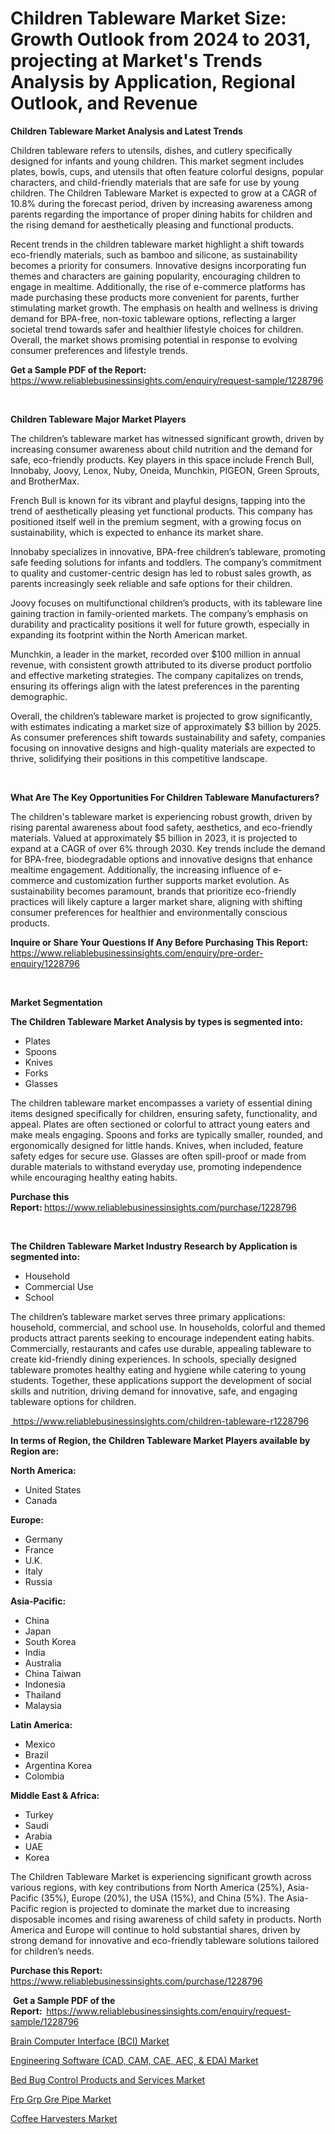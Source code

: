<p><h1>Children Tableware Market Size: Growth Outlook from 2024 to 2031, projecting at Market's Trends Analysis by Application, Regional Outlook, and Revenue</h1></p><p><strong>Children Tableware Market Analysis and Latest Trends</strong></p>
<p><p>Children tableware refers to utensils, dishes, and cutlery specifically designed for infants and young children. This market segment includes plates, bowls, cups, and utensils that often feature colorful designs, popular characters, and child-friendly materials that are safe for use by young children. The Children Tableware Market is expected to grow at a CAGR of 10.8% during the forecast period, driven by increasing awareness among parents regarding the importance of proper dining habits for children and the rising demand for aesthetically pleasing and functional products.</p><p>Recent trends in the children tableware market highlight a shift towards eco-friendly materials, such as bamboo and silicone, as sustainability becomes a priority for consumers. Innovative designs incorporating fun themes and characters are gaining popularity, encouraging children to engage in mealtime. Additionally, the rise of e-commerce platforms has made purchasing these products more convenient for parents, further stimulating market growth. The emphasis on health and wellness is driving demand for BPA-free, non-toxic tableware options, reflecting a larger societal trend towards safer and healthier lifestyle choices for children. Overall, the market shows promising potential in response to evolving consumer preferences and lifestyle trends.</p></p>
<p><strong>Get a Sample PDF of the Report:&nbsp;</strong> <a href="https://www.reliablebusinessinsights.com/enquiry/request-sample/1228796?utm_campaign=1500&utm_medium=2&utm_source=Github&utm_content=ia&utm_term=15102024&utm_id=children-tableware">https://www.reliablebusinessinsights.com/enquiry/request-sample/1228796</a></p>
<p>&nbsp;</p>
<p><strong>Children Tableware Major Market Players</strong></p>
<p><p>The children’s tableware market has witnessed significant growth, driven by increasing consumer awareness about child nutrition and the demand for safe, eco-friendly products. Key players in this space include French Bull, Innobaby, Joovy, Lenox, Nuby, Oneida, Munchkin, PIGEON, Green Sprouts, and BrotherMax.</p><p>French Bull is known for its vibrant and playful designs, tapping into the trend of aesthetically pleasing yet functional products. This company has positioned itself well in the premium segment, with a growing focus on sustainability, which is expected to enhance its market share.</p><p>Innobaby specializes in innovative, BPA-free children’s tableware, promoting safe feeding solutions for infants and toddlers. The company’s commitment to quality and customer-centric design has led to robust sales growth, as parents increasingly seek reliable and safe options for their children.</p><p>Joovy focuses on multifunctional children’s products, with its tableware line gaining traction in family-oriented markets. The company’s emphasis on durability and practicality positions it well for future growth, especially in expanding its footprint within the North American market.</p><p>Munchkin, a leader in the market, recorded over $100 million in annual revenue, with consistent growth attributed to its diverse product portfolio and effective marketing strategies. The company capitalizes on trends, ensuring its offerings align with the latest preferences in the parenting demographic.</p><p>Overall, the children’s tableware market is projected to grow significantly, with estimates indicating a market size of approximately $3 billion by 2025. As consumer preferences shift towards sustainability and safety, companies focusing on innovative designs and high-quality materials are expected to thrive, solidifying their positions in this competitive landscape.</p></p>
<p>&nbsp;</p>
<p><strong>What Are The Key Opportunities For Children Tableware Manufacturers?</strong></p>
<p><p>The children's tableware market is experiencing robust growth, driven by rising parental awareness about food safety, aesthetics, and eco-friendly materials. Valued at approximately $5 billion in 2023, it is projected to expand at a CAGR of over 6% through 2030. Key trends include the demand for BPA-free, biodegradable options and innovative designs that enhance mealtime engagement. Additionally, the increasing influence of e-commerce and customization further supports market evolution. As sustainability becomes paramount, brands that prioritize eco-friendly practices will likely capture a larger market share, aligning with shifting consumer preferences for healthier and environmentally conscious products.</p></p>
<p><strong>Inquire or Share Your Questions If Any Before Purchasing This Report:</strong> <a href="https://www.reliablebusinessinsights.com/enquiry/pre-order-enquiry/1228796?utm_campaign=1500&utm_medium=2&utm_source=Github&utm_content=ia&utm_term=15102024&utm_id=children-tableware">https://www.reliablebusinessinsights.com/enquiry/pre-order-enquiry/1228796</a></p>
<p>&nbsp;</p>
<p><strong>Market Segmentation</strong></p>
<p><strong>The Children Tableware Market Analysis by types is segmented into:</strong></p>
<p><ul><li>Plates</li><li>Spoons</li><li>Knives</li><li>Forks</li><li>Glasses</li></ul></p>
<p><p>The children tableware market encompasses a variety of essential dining items designed specifically for children, ensuring safety, functionality, and appeal. Plates are often sectioned or colorful to attract young eaters and make meals engaging. Spoons and forks are typically smaller, rounded, and ergonomically designed for little hands. Knives, when included, feature safety edges for secure use. Glasses are often spill-proof or made from durable materials to withstand everyday use, promoting independence while encouraging healthy eating habits.</p></p>
<p><strong>Purchase this Report:&nbsp;</strong><a href="https://www.reliablebusinessinsights.com/purchase/1228796?utm_campaign=1500&utm_medium=2&utm_source=Github&utm_content=ia&utm_term=15102024&utm_id=children-tableware">https://www.reliablebusinessinsights.com/purchase/1228796</a></p>
<p>&nbsp;</p>
<p><strong>The Children Tableware Market Industry Research by Application is segmented into:</strong></p>
<p><ul><li>Household</li><li>Commercial Use</li><li>School</li></ul></p>
<p><p>The children’s tableware market serves three primary applications: household, commercial, and school use. In households, colorful and themed products attract parents seeking to encourage independent eating habits. Commercially, restaurants and cafes use durable, appealing tableware to create kid-friendly dining experiences. In schools, specially designed tableware promotes healthy eating and hygiene while catering to young students. Together, these applications support the development of social skills and nutrition, driving demand for innovative, safe, and engaging tableware options for children.</p></p>
<p><a href="https://www.reliablebusinessinsights.com/children-tableware-r1228796?utm_campaign=1500&utm_medium=2&utm_source=Github&utm_content=ia&utm_term=15102024&utm_id=children-tableware">&nbsp;https://www.reliablebusinessinsights.com/children-tableware-r1228796</a></p>
<p><strong>In terms of Region, the Children Tableware Market Players available by Region are:</strong></p>
<p>
    <p> <strong> North America: </strong>
        <ul>
            <li>United States</li>
            <li>Canada</li>
        </ul>
        </p> 
    <p> <strong> Europe: </strong>
        <ul>
            <li>Germany</li>
            <li>France</li>
            <li>U.K.</li>
            <li>Italy</li>
            <li>Russia</li>
        </ul>
        </p> 
    <p> <strong> Asia-Pacific: </strong>
        <ul>
            <li>China</li>
            <li>Japan</li>
            <li>South Korea</li>
            <li>India</li>
            <li>Australia</li>
            <li>China Taiwan</li>
            <li>Indonesia</li>
            <li>Thailand</li>
            <li>Malaysia</li>
        </ul>
        </p> 
    <p> <strong> Latin America: </strong>
        <ul>
            <li>Mexico</li>
            <li>Brazil</li>
            <li>Argentina Korea</li>
            <li>Colombia</li>
        </ul>
        </p> 
    <p> <strong> Middle East & Africa: </strong>
        <ul>
            <li>Turkey</li>
            <li>Saudi</li>
            <li>Arabia</li>
            <li>UAE</li>
            <li>Korea</li>
        </ul>
    </p>
    </p>
<p><p>The Children Tableware Market is experiencing significant growth across various regions, with key contributions from North America (25%), Asia-Pacific (35%), Europe (20%), the USA (15%), and China (5%). The Asia-Pacific region is projected to dominate the market due to increasing disposable incomes and rising awareness of child safety in products. North America and Europe will continue to hold substantial shares, driven by strong demand for innovative and eco-friendly tableware solutions tailored for children’s needs.</p></p>
<p><strong>Purchase this Report: </strong><a href="https://www.reliablebusinessinsights.com/purchase/1228796?utm_campaign=1500&utm_medium=2&utm_source=Github&utm_content=ia&utm_term=15102024&utm_id=children-tableware">https://www.reliablebusinessinsights.com/purchase/1228796</a></p>
<p>&nbsp;<strong>Get a Sample PDF of the Report:&nbsp;&nbsp;</strong><a href="https://www.reliablebusinessinsights.com/enquiry/request-sample/1228796?utm_campaign=1500&utm_medium=2&utm_source=Github&utm_content=ia&utm_term=15102024&utm_id=children-tableware">https://www.reliablebusinessinsights.com/enquiry/request-sample/1228796</a></p>
<p><strong></strong></p>
<p><p><a href="https://www.linkedin.com/pulse/brain-computer-interface-bci-market-evolution-regional-adaptations-uybic?trk=public_post_embed_feed-article-content&utm_campaign=1500&utm_medium=2&utm_source=Github&utm_content=ia&utm_term=15102024&utm_id=children-tableware">Brain Computer Interface (BCI) Market</a></p><p><a href="https://www.linkedin.com/pulse/engineering-software-cad-cam-cae-aec-eda-market-trends-gl9xc?trk=public_post_embed_feed-article-content&utm_campaign=1500&utm_medium=2&utm_source=Github&utm_content=ia&utm_term=15102024&utm_id=children-tableware">Engineering Software (CAD, CAM, CAE, AEC, & EDA) Market</a></p><p><a href="https://www.linkedin.com/pulse/digital-transformation-bed-bug-control-products-services-udznc?trk=public_post_embed_feed-article-content&utm_campaign=1500&utm_medium=2&utm_source=Github&utm_content=ia&utm_term=15102024&utm_id=children-tableware">Bed Bug Control Products and Services Market</a></p><p><a href="https://www.linkedin.com/pulse/global-frp-grp-gre-pipe-market-forecast-2024-2031-trends-uz36f?trk=public_post_embed_feed-article-content&utm_campaign=1500&utm_medium=2&utm_source=Github&utm_content=ia&utm_term=15102024&utm_id=children-tableware">Frp Grp Gre Pipe Market</a></p><p><a href="https://www.linkedin.com/pulse/investment-opportunities-coffee-harvesters-sector-risk-analysis-2cpqf?trk=public_post_embed_feed-article-content&utm_campaign=1500&utm_medium=2&utm_source=Github&utm_content=ia&utm_term=15102024&utm_id=children-tableware">Coffee Harvesters Market</a></p></p>